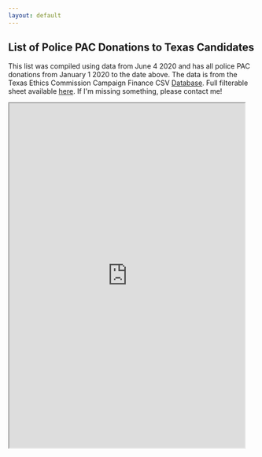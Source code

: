 ```yaml
---
layout: default
---
```


## List of Police PAC Donations to Texas Candidates

This list was compiled using data from June 4 2020 and has all police PAC donations from January 1 2020 to the date above. The data is from the Texas Ethics Commission Campaign Finance CSV <a href="https://www.ethics.state.tx.us/search/cf/">Database</a>. Full filterable sheet available <a href="https://docs.google.com/spreadsheets/d/17Siqt_rnpfYc0-1j_ZA5kevfTDSQmOz0r8Owcl6zwq4/edit?usp=sharing">here</a>. If I'm missing something, please contact me!

<iframe width="95%" height="700" src="https://docs.google.com/spreadsheets/d/e/2PACX-1vQ-EXgDhyyntsuiqCpiPJc250RddEDQb04iFa-aihnTlO_gs8mmDOE8K0-4efcP9YpSOmbABsevCUXi/pubhtml?widget=true&amp;headers=false"></iframe>

